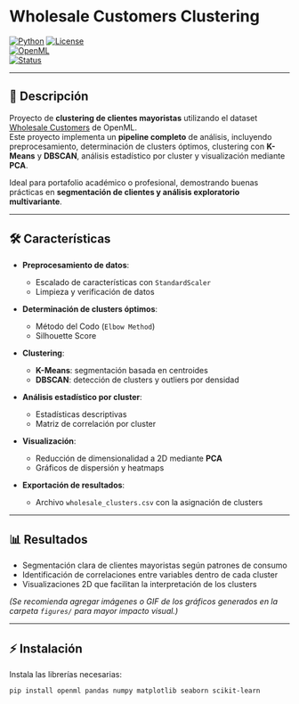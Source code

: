 # Wholesale Customers Clustering

[![Python](https://img.shields.io/badge/python-3.8+-blue)](https://www.python.org/)
[![License](https://img.shields.io/badge/license-MIT-green)](LICENSE)  
[![OpenML](https://img.shields.io/badge/OpenML-dataset-yellow)](https://www.openml.org/)  
[![Status](https://img.shields.io/badge/status-active-brightgreen)]()

---

## 📌 Descripción

Proyecto de **clustering de clientes mayoristas** utilizando el dataset [Wholesale Customers](https://www.openml.org/d/4534) de OpenML.  
Este proyecto implementa un **pipeline completo** de análisis, incluyendo preprocesamiento, determinación de clusters óptimos, clustering con **K-Means** y **DBSCAN**, análisis estadístico por cluster y visualización mediante **PCA**.

Ideal para portafolio académico o profesional, demostrando buenas prácticas en **segmentación de clientes y análisis exploratorio multivariante**.

---

## 🛠 Características

- **Preprocesamiento de datos**:
  - Escalado de características con `StandardScaler`
  - Limpieza y verificación de datos

- **Determinación de clusters óptimos**:
  - Método del Codo (`Elbow Method`)
  - Silhouette Score

- **Clustering**:
  - **K-Means**: segmentación basada en centroides
  - **DBSCAN**: detección de clusters y outliers por densidad

- **Análisis estadístico por cluster**:
  - Estadísticas descriptivas
  - Matriz de correlación por cluster

- **Visualización**:
  - Reducción de dimensionalidad a 2D mediante **PCA**
  - Gráficos de dispersión y heatmaps

- **Exportación de resultados**:
  - Archivo `wholesale_clusters.csv` con la asignación de clusters

---

## 📊 Resultados

- Segmentación clara de clientes mayoristas según patrones de consumo  
- Identificación de correlaciones entre variables dentro de cada cluster  
- Visualizaciones 2D que facilitan la interpretación de los clusters  

*(Se recomienda agregar imágenes o GIF de los gráficos generados en la carpeta `figures/` para mayor impacto visual.)*

---

## ⚡ Instalación

Instala las librerías necesarias:

```bash
pip install openml pandas numpy matplotlib seaborn scikit-learn
